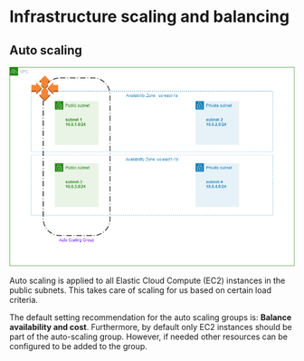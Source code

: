 # Infrastructure scaling and balancing

## Auto scaling
![Auto scaling](/img/infra-auto-scaling.png)

Auto scaling is applied to all Elastic Cloud Compute (EC2) instances in the public subnets. This takes care of scaling for us based on certain load criteria.

The default setting recommendation for the auto scaling groups is:  **Balance availability and cost**. Furthermore, by default only EC2 instances should be part of the auto-scaling group. However, if needed other resources can be configured to be added to the group.
